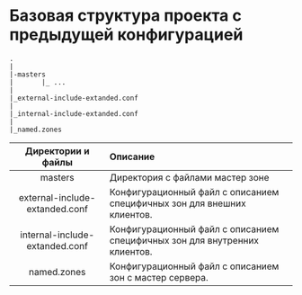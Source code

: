 # Базовая структура проекта c предыдущей конфигурацией

    .
    |
    |-masters
    |       |_ ...
    |
    |_external-include-extanded.conf
    |
    |_internal-include-extanded.conf
    |
    |_named.zones

| Директории и файлы             | Описание                                                                   |
|:------------------------------:|:---------------------------------------------------------------------------|
| masters                        | Директория с файлами мастер зоне                                           |
| external-include-extanded.conf | Конфигурационный файл с описанием специфичных зон для внешних клиентов.    |
| internal-include-extanded.conf | Конфигурационный файл с описанием специфичных зон для внутренних клиентов. |
| named.zones                    | Конфигурационный файл с описанием зон с мастер сервера.                    |